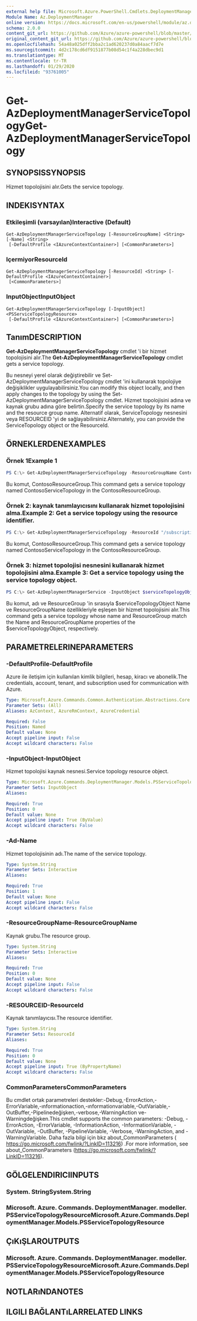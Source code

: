 ```yaml
---
external help file: Microsoft.Azure.PowerShell.Cmdlets.DeploymentManager.dll-Help.xml
Module Name: Az.DeploymentManager
online version: https://docs.microsoft.com/en-us/powershell/module/az.deploymentmanager/get-azdeploymentmanagerservicetopology
schema: 2.0.0
content_git_url: https://github.com/Azure/azure-powershell/blob/master/src/DeploymentManager/DeploymentManager/help/Get-AzDeploymentManagerServiceTopology.md
original_content_git_url: https://github.com/Azure/azure-powershell/blob/master/src/DeploymentManager/DeploymentManager/help/Get-AzDeploymentManagerServiceTopology.md
ms.openlocfilehash: 54a48a025dff2bba2c1ad620237d0a84aacf7d7e
ms.sourcegitcommit: 4d2c178cd6df9151877b08d54c1f4a228dbec9d1
ms.translationtype: MT
ms.contentlocale: tr-TR
ms.lasthandoff: 01/29/2020
ms.locfileid: "93761005"
---
```

# <span data-ttu-id="8402a-101">Get-AzDeploymentManagerServiceTopology</span><span class="sxs-lookup"><span data-stu-id="8402a-101">Get-AzDeploymentManagerServiceTopology</span></span>

## <span data-ttu-id="8402a-102">SYNOPSIS</span><span class="sxs-lookup"><span data-stu-id="8402a-102">SYNOPSIS</span></span>
<span data-ttu-id="8402a-103">Hizmet topolojisini alır.</span><span class="sxs-lookup"><span data-stu-id="8402a-103">Gets the service topology.</span></span>

## <span data-ttu-id="8402a-104">INDEKI</span><span class="sxs-lookup"><span data-stu-id="8402a-104">SYNTAX</span></span>

### <span data-ttu-id="8402a-105">Etkileşimli (varsayılan)</span><span class="sxs-lookup"><span data-stu-id="8402a-105">Interactive (Default)</span></span>
```
Get-AzDeploymentManagerServiceTopology [-ResourceGroupName] <String> [-Name] <String>
 [-DefaultProfile <IAzureContextContainer>] [<CommonParameters>]
```

### <span data-ttu-id="8402a-106">Içermiyor</span><span class="sxs-lookup"><span data-stu-id="8402a-106">ResourceId</span></span>
```
Get-AzDeploymentManagerServiceTopology [-ResourceId] <String> [-DefaultProfile <IAzureContextContainer>]
 [<CommonParameters>]
```

### <span data-ttu-id="8402a-107">InputObject</span><span class="sxs-lookup"><span data-stu-id="8402a-107">InputObject</span></span>
```
Get-AzDeploymentManagerServiceTopology [-InputObject] <PSServiceTopologyResource>
 [-DefaultProfile <IAzureContextContainer>] [<CommonParameters>]
```

## <span data-ttu-id="8402a-108">Tanım</span><span class="sxs-lookup"><span data-stu-id="8402a-108">DESCRIPTION</span></span>
<span data-ttu-id="8402a-109">**Get-AzDeploymentManagerServiceTopology** cmdlet 'i bir hizmet topolojisini alır.</span><span class="sxs-lookup"><span data-stu-id="8402a-109">The **Get-AzDeploymentManagerServiceTopology** cmdlet gets a service topology.</span></span>

<span data-ttu-id="8402a-110">Bu nesneyi yerel olarak değiştirebilir ve Set-AzDeploymentManagerServiceTopology cmdlet 'ini kullanarak topolojiye değişiklikler uygulayabilirsiniz.</span><span class="sxs-lookup"><span data-stu-id="8402a-110">You can modify this object locally, and then apply changes to the topology by using the Set-AzDeploymentManagerServiceTopology cmdlet.</span></span>
<span data-ttu-id="8402a-111">Hizmet topolojisini adına ve kaynak grubu adına göre belirtin.</span><span class="sxs-lookup"><span data-stu-id="8402a-111">Specify the service topology by its name and the resource group name.</span></span> <span data-ttu-id="8402a-112">Alternatif olarak, ServiceTopology nesnesini veya RESOURCEID 'yi de sağlayabilirsiniz.</span><span class="sxs-lookup"><span data-stu-id="8402a-112">Alternately, you can provide the ServiceTopology object or the ResourceId.</span></span>

## <span data-ttu-id="8402a-113">ÖRNEKLERDEN</span><span class="sxs-lookup"><span data-stu-id="8402a-113">EXAMPLES</span></span>

### <span data-ttu-id="8402a-114">Örnek 1</span><span class="sxs-lookup"><span data-stu-id="8402a-114">Example 1</span></span>
```powershell
PS C:\> Get-AzDeploymentManagerServiceTopology -ResourceGroupName ContosoResourceGroup -Name ContosoServiceTopology
```

<span data-ttu-id="8402a-115">Bu komut, ContosoResourceGroup.</span><span class="sxs-lookup"><span data-stu-id="8402a-115">This command gets a service topology named ContosoServiceTopology in the ContosoResourceGroup.</span></span>

### <span data-ttu-id="8402a-116">Örnek 2: kaynak tanımlayıcısını kullanarak hizmet topolojisini alma.</span><span class="sxs-lookup"><span data-stu-id="8402a-116">Example 2: Get a service topology using the resource identifier.</span></span>
```powershell
PS C:\> Get-AzDeploymentManagerServiceTopology -ResourceId "/subscriptions/subscriptionId/resourcegroups/ContosoResourceGroup/providers/Microsoft.DeploymentManager/serviceTopologies/ContosoServiceTopology"
```

<span data-ttu-id="8402a-117">Bu komut, ContosoResourceGroup.</span><span class="sxs-lookup"><span data-stu-id="8402a-117">This command gets a service topology named ContosoServiceTopology in the ContosoResourceGroup.</span></span>

### <span data-ttu-id="8402a-118">Örnek 3: hizmet topolojisi nesnesini kullanarak hizmet topolojisini alma.</span><span class="sxs-lookup"><span data-stu-id="8402a-118">Example 3: Get a service topology using the service topology object.</span></span>
```powershell
PS C:\> Get-AzDeploymentManagerService -InputObject $serviceTopologyObject
```

<span data-ttu-id="8402a-119">Bu komut, adı ve ResourceGroup 'in sırasıyla $serviceTopologyObject Name ve ResourceGroupName özellikleriyle eşleşen bir hizmet topolojisini alır.</span><span class="sxs-lookup"><span data-stu-id="8402a-119">This command gets a service topology whose name and ResourceGroup match the Name and ResourceGroupName properties of the $serviceTopologyObject, respectively.</span></span>

## <span data-ttu-id="8402a-120">PARAMETRELERINE</span><span class="sxs-lookup"><span data-stu-id="8402a-120">PARAMETERS</span></span>

### <span data-ttu-id="8402a-121">-DefaultProfile</span><span class="sxs-lookup"><span data-stu-id="8402a-121">-DefaultProfile</span></span>
<span data-ttu-id="8402a-122">Azure ile iletişim için kullanılan kimlik bilgileri, hesap, kiracı ve abonelik.</span><span class="sxs-lookup"><span data-stu-id="8402a-122">The credentials, account, tenant, and subscription used for communication with Azure.</span></span>

```yaml
Type: Microsoft.Azure.Commands.Common.Authentication.Abstractions.Core.IAzureContextContainer
Parameter Sets: (All)
Aliases: AzContext, AzureRmContext, AzureCredential

Required: False
Position: Named
Default value: None
Accept pipeline input: False
Accept wildcard characters: False
```

### <span data-ttu-id="8402a-123">-InputObject</span><span class="sxs-lookup"><span data-stu-id="8402a-123">-InputObject</span></span>
<span data-ttu-id="8402a-124">Hizmet topolojisi kaynak nesnesi.</span><span class="sxs-lookup"><span data-stu-id="8402a-124">Service topology resource object.</span></span>

```yaml
Type: Microsoft.Azure.Commands.DeploymentManager.Models.PSServiceTopologyResource
Parameter Sets: InputObject
Aliases:

Required: True
Position: 0
Default value: None
Accept pipeline input: True (ByValue)
Accept wildcard characters: False
```

### <span data-ttu-id="8402a-125">-Ad</span><span class="sxs-lookup"><span data-stu-id="8402a-125">-Name</span></span>
<span data-ttu-id="8402a-126">Hizmet topolojisinin adı.</span><span class="sxs-lookup"><span data-stu-id="8402a-126">The name of the service topology.</span></span>

```yaml
Type: System.String
Parameter Sets: Interactive
Aliases:

Required: True
Position: 1
Default value: None
Accept pipeline input: False
Accept wildcard characters: False
```

### <span data-ttu-id="8402a-127">-ResourceGroupName</span><span class="sxs-lookup"><span data-stu-id="8402a-127">-ResourceGroupName</span></span>
<span data-ttu-id="8402a-128">Kaynak grubu.</span><span class="sxs-lookup"><span data-stu-id="8402a-128">The resource group.</span></span>

```yaml
Type: System.String
Parameter Sets: Interactive
Aliases:

Required: True
Position: 0
Default value: None
Accept pipeline input: False
Accept wildcard characters: False
```

### <span data-ttu-id="8402a-129">-RESOURCEID</span><span class="sxs-lookup"><span data-stu-id="8402a-129">-ResourceId</span></span>
<span data-ttu-id="8402a-130">Kaynak tanımlayıcısı.</span><span class="sxs-lookup"><span data-stu-id="8402a-130">The resource identifier.</span></span>

```yaml
Type: System.String
Parameter Sets: ResourceId
Aliases:

Required: True
Position: 0
Default value: None
Accept pipeline input: True (ByPropertyName)
Accept wildcard characters: False
```

### <span data-ttu-id="8402a-131">CommonParameters</span><span class="sxs-lookup"><span data-stu-id="8402a-131">CommonParameters</span></span>
<span data-ttu-id="8402a-132">Bu cmdlet ortak parametreleri destekler:-Debug,-ErrorAction,-ErrorVariable,-ınformationaction,-ınformationvariable,-OutVariable,-OutBuffer,-Pipelinedeğişken,-verbose,-WarningAction ve-Warningdeğişken.</span><span class="sxs-lookup"><span data-stu-id="8402a-132">This cmdlet supports the common parameters: -Debug, -ErrorAction, -ErrorVariable, -InformationAction, -InformationVariable, -OutVariable, -OutBuffer, -PipelineVariable, -Verbose, -WarningAction, and -WarningVariable.</span></span> <span data-ttu-id="8402a-133">Daha fazla bilgi için bkz about_CommonParameters ( https://go.microsoft.com/fwlink/?LinkID=113216) .</span><span class="sxs-lookup"><span data-stu-id="8402a-133">For more information, see about_CommonParameters (https://go.microsoft.com/fwlink/?LinkID=113216).</span></span>

## <span data-ttu-id="8402a-134">GÖLGELENDIRICI</span><span class="sxs-lookup"><span data-stu-id="8402a-134">INPUTS</span></span>

### <span data-ttu-id="8402a-135">System. String</span><span class="sxs-lookup"><span data-stu-id="8402a-135">System.String</span></span>

### <span data-ttu-id="8402a-136">Microsoft. Azure. Commands. DeploymentManager. modeller. PSServiceTopologyResource</span><span class="sxs-lookup"><span data-stu-id="8402a-136">Microsoft.Azure.Commands.DeploymentManager.Models.PSServiceTopologyResource</span></span>

## <span data-ttu-id="8402a-137">ÇıKıŞLAR</span><span class="sxs-lookup"><span data-stu-id="8402a-137">OUTPUTS</span></span>

### <span data-ttu-id="8402a-138">Microsoft. Azure. Commands. DeploymentManager. modeller. PSServiceTopologyResource</span><span class="sxs-lookup"><span data-stu-id="8402a-138">Microsoft.Azure.Commands.DeploymentManager.Models.PSServiceTopologyResource</span></span>

## <span data-ttu-id="8402a-139">NOTLARıNDA</span><span class="sxs-lookup"><span data-stu-id="8402a-139">NOTES</span></span>

## <span data-ttu-id="8402a-140">ILGILI BAĞLANTıLAR</span><span class="sxs-lookup"><span data-stu-id="8402a-140">RELATED LINKS</span></span>
